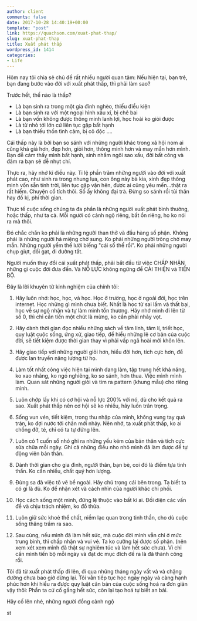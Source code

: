 ```yaml
---
author: client
comments: false
date: 2017-10-28 14:40:19+00:00
template: "post"
link: https://quachson.com/xuat-phat-thap/
slug: xuat-phat-thap
title: Xuất phát thấp
wordpress_id: 1414
categories:
- Life
---
```


Hôm nay tôi chia sẻ chủ đề rất nhiều người quan tâm: Nếu hiện tại, bạn trẻ, bạn đang bước vào đời với xuất phát thấp, thì phải làm sao?

Trước hết, thế nào là thấp?
- Là bạn sinh ra trong một gia đình nghèo, thiếu điều kiện
- Là bạn sinh ra với một ngoại hình xấu xí, bị chê bai
- Là bạn vốn không được thông minh lanh lợi, học hoài ko giỏi được
- Là từ nhỏ tới lớn cứ liên tục gặp bất hạnh
- Là bạn thiếu thốn tình cảm, bị cô độc
....

Cái thấp này là bởi bạn so sánh với những người khác trong xã hội nom ai cũng khá giả hơn, đẹp hơn, giỏi hơn, thông minh hơn và may mắn hơn mình. Bạn dễ cảm thấy mình bất hạnh, sinh nhầm ngôi sao xấu, đời bất công và đâm ra bạn sẽ dễ nhụt chí.

Thực ra, hãy nhớ kĩ điều này. Tỉ lệ phần trăm những người vào đời với xuất phát cao, như sinh ra trong nhung lụa, con ông này bà kia, xinh đẹp thông minh vốn sẵn tính trời, liên tục gặp vận hên, được ai cũng yêu mến...thật ra rất hiếm. Chuyện cổ tích thôi. Số ấy không đại trà. Đừng so sánh rồi tủi thân hay đố kị, phí thời gian.

Thực tế cuộc sống chúng ta đa phần là những người xuất phát bình thường, hoặc thấp, như ta cả. Mỗi người có cảnh ngộ riêng, bất ổn riêng, họ ko nói ra mà thôi.

Đó chắc chắn ko phải là những người than thở và đầu hàng số phận. Không phải là những người há miệng chờ sung. Ko phải những người trông chờ may mắn. Những người yếm thế lười biếng "cái số thế rồi". Ko phải những người chụp giựt, dối gạt, đi đường tắt.

Người muốn thay đổi cái xuất phát thấp, phải bắt đầu từ việc CHẤP NHẬN những gì cuộc đời đưa đến. Và NỖ LỰC không ngừng để CẢI THIỆN và TIẾN BỘ.

Đây là lời khuyên từ kinh nghiệm của chính tôi:



 	
  1. Hãy luôn nhớ: học, học, và học. Học ở trường, học ở ngoài đời, học trên internet. Học những gì mình chưa biết. Nhất là học từ sai lầm và thất bại, học về sự ngộ nhận và tự làm mình tổn thương. Hãy nhớ mình đi lên từ số 0, thì chỉ cần tiến một chút là mừng, ko cần phải nhảy vọt.

 	
  2. Hãy dành thời gian đọc nhiều những sách về tâm linh, tâm lí, triết học, quy luật cuộc sống, ứng xử, giao tiếp, để hiểu những lẽ cơ bản của cuộc đời, sẽ tiết kiệm được thời gian thay vì phải vấp ngã hoài mới khôn lên.

 	
  3. Hãy giao tiếp với những người giỏi hơn, hiểu đời hơn, tích cực hơn, để được lan truyền năng lượng từ họ.

 	
  4. Làm tốt nhất công việc hiện tại mình đang làm, tập trung hết khả năng, ko xao nhãng, ko ngó nghiêng, ko so sánh, hơn thua. Việc mình mình làm. Quan sát những người giỏi và tìm ra pattern (khung mẫu) cho riêng mình.

 	
  5. Luôn chớp lấy khi có cơ hội và nỗ lực 200% với nó, dù cho kết quả ra sao. Xuất phát thấp nên cơ hội sẽ ko nhiều, hãy luôn trân trọng.

 	
  6. Sống vun vén, tiết kiệm, trong thu nhập của mình, không vung tay quá trán, ko đợi nước tới chân mới nhảy. Nên nhớ, ta xuất phát thấp, ko ai chống đỡ, té, chỉ có ta tự đứng lên.

 	
  7. Luôn có 1 cuốn sổ nhỏ ghi ra những yếu kém của bản thân và tích cực sửa chữa mỗi ngày. Ghi cả những điều nho nhỏ mình đã làm được để tự động viên bản thân.

 	
  8. Dành thời gian cho gia đình, người thân, bạn bè, coi đó là điểm tựa tinh thần. Ko cần nhiều, chất quý hơn lượng.

 	
  9. Đừng sa đà việc tô vẽ bề ngoài. Hãy chú trọng cái bên trong. Ta biết ta có gì là đủ. Ko để nhận xét và cách nhìn của người khác chi phối.

 	
  10. Học cách sống một mình, đừng lệ thuộc vào bất kì ai. Đối diện các vấn đề và chịu trách nhiệm, ko đổ thừa.

 	
  11. Luôn giữ sức khoẻ thể chất, niềm lạc quan trong tinh thần, cho dù cuộc sống thăng trầm ra sao.

 	
  12. Sau cùng, nếu mình đã làm hết sức, mà cuộc đời mình vẫn chỉ ở mức trung bình, thì chấp nhận và vui vẻ. Ta ko cưỡng lại được số phận. (nên xem xét xem mình đã thật sự nghiêm túc và làm hết sức chưa). Vì chỉ cần mình tiến bộ mỗi ngày và đạt dc mục đích đề ra là đã thành công rồi.


Tôi đã từ xuất phát thấp đi lên, đi qua những tháng ngày vất vả và chặng đường chưa bao giờ dừng lại. Tôi vẫn tiếp tục học ngày ngày và càng hạnh phúc hơn khi hiểu ra được quy luật căn bản của cuộc sống hoá ra đơn giản vậy thôi: Phần ta cứ cố gắng hết sức, còn lại tạo hoá tự biết an bài.

Hãy cố lên nhé, những người đồng cảnh ngộ

st


